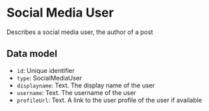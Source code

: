 # Social Media User

Describes a social media user, the author of a post

## Data model

- `id`: Unique identifier
- `type`: SocialMediaUser
- `displayname`: Text. The display name of the user
- `username`: Text. The username of the user
- `profileUrl`: Text. A link to the user profile of the user if available
